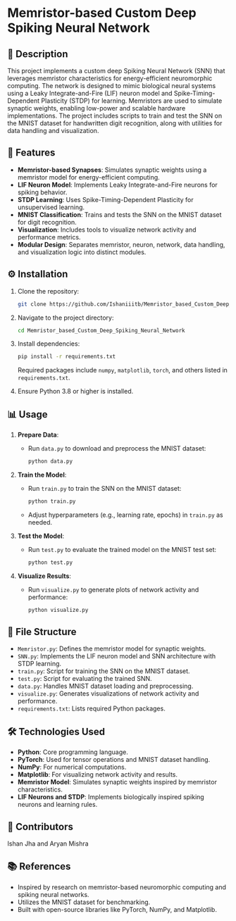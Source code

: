 # Memristor-based Custom Deep Spiking Neural Network

## 🧠 Description
This project implements a custom deep Spiking Neural Network (SNN) that leverages memristor characteristics for energy-efficient neuromorphic computing. The network is designed to mimic biological neural systems using a Leaky Integrate-and-Fire (LIF) neuron model and Spike-Timing-Dependent Plasticity (STDP) for learning. Memristors are used to simulate synaptic weights, enabling low-power and scalable hardware implementations. The project includes scripts to train and test the SNN on the MNIST dataset for handwritten digit recognition, along with utilities for data handling and visualization.

## 🚀 Features
- **Memristor-based Synapses**: Simulates synaptic weights using a memristor model for energy-efficient computing.
- **LIF Neuron Model**: Implements Leaky Integrate-and-Fire neurons for spiking behavior.
- **STDP Learning**: Uses Spike-Timing-Dependent Plasticity for unsupervised learning.
- **MNIST Classification**: Trains and tests the SNN on the MNIST dataset for digit recognition.
- **Visualization**: Includes tools to visualize network activity and performance metrics.
- **Modular Design**: Separates memristor, neuron, network, data handling, and visualization logic into distinct modules.

## ⚙️ Installation
1. Clone the repository:
   ```bash
   git clone https://github.com/Ishaniiitb/Memristor_based_Custom_Deep_Spiking_Neural_Network.git
   ```
2. Navigate to the project directory:
   ```bash
   cd Memristor_based_Custom_Deep_Spiking_Neural_Network
   ```
3. Install dependencies:
   ```bash
   pip install -r requirements.txt
   ```
   Required packages include `numpy`, `matplotlib`, `torch`, and others listed in `requirements.txt`.

4. Ensure Python 3.8 or higher is installed.

## 📊 Usage
1. **Prepare Data**:
   - Run `data.py` to download and preprocess the MNIST dataset:
     ```bash
     python data.py
     ```

2. **Train the Model**:
   - Run `train.py` to train the SNN on the MNIST dataset:
     ```bash
     python train.py
     ```
   - Adjust hyperparameters (e.g., learning rate, epochs) in `train.py` as needed.

3. **Test the Model**:
   - Run `test.py` to evaluate the trained model on the MNIST test set:
     ```bash
     python test.py
     ```

4. **Visualize Results**:
   - Run `visualize.py` to generate plots of network activity and performance:
     ```bash
     python visualize.py
     ```

## 📂 File Structure
- `Memristor.py`: Defines the memristor model for synaptic weights.
- `SNN.py`: Implements the LIF neuron model and SNN architecture with STDP learning.
- `train.py`: Script for training the SNN on the MNIST dataset.
- `test.py`: Script for evaluating the trained SNN.
- `data.py`: Handles MNIST dataset loading and preprocessing.
- `visualize.py`: Generates visualizations of network activity and performance.
- `requirements.txt`: Lists required Python packages.

## 🛠 Technologies Used
- **Python**: Core programming language.
- **PyTorch**: Used for tensor operations and MNIST dataset handling.
- **NumPy**: For numerical computations.
- **Matplotlib**: For visualizing network activity and results.
- **Memristor Model**: Simulates synaptic weights inspired by memristor characteristics.
- **LIF Neurons and STDP**: Implements biologically inspired spiking neurons and learning rules.

## 👥 Contributors
Ishan Jha and Aryan Mishra

## 📚 References
- Inspired by research on memristor-based neuromorphic computing and spiking neural networks.[](https://www.sciencedirect.com/science/article/pii/S270947232400011X)[](https://ieeexplore.ieee.org/document/9806206/)[](https://www.researchgate.net/publication/384476302_Development_in_memristor-based_spiking_neural_network)
- Utilizes the MNIST dataset for benchmarking.
- Built with open-source libraries like PyTorch, NumPy, and Matplotlib.
